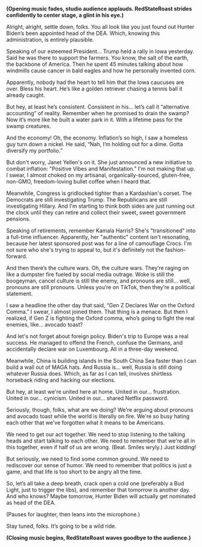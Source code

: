 **(Opening music fades, studio audience applauds. RedStateRoast strides confidently to center stage, a glint in his eye.)**

Alright, alright, settle down, folks. You all look like you just found out Hunter Biden’s been appointed head of the DEA. Which, knowing this administration, is entirely plausible.

Speaking of our esteemed President… Trump held a rally in Iowa yesterday. Said he was there to support the farmers. You know, the salt of the earth, the backbone of America. Then he spent 45 minutes talking about how windmills cause cancer in bald eagles and how he personally invented corn.

Apparently, nobody had the heart to tell him that the Iowa caucuses are over. Bless his heart. He’s like a golden retriever chasing a tennis ball it already caught.

But hey, at least he’s consistent. Consistent in his… let’s call it “alternative accounting” of reality. Remember when he promised to drain the swamp? Now it’s more like he built a water park in it. With a lifetime pass for the swamp creatures.

And the economy! Oh, the economy. Inflation’s so high, I saw a homeless guy turn down a nickel. He said, “Nah, I’m holding out for a dime. Gotta diversify my portfolio.”

But don't worry, Janet Yellen's on it. She just announced a new initiative to combat inflation: "Positive Vibes and Manifestation." I'm not making that up. I swear, I almost choked on my artisanal, organically-sourced, gluten-free, non-GMO, freedom-loving bullet coffee when I heard that.

Meanwhile, Congress is gridlocked tighter than a Kardashian's corset. The Democrats are still investigating Trump. The Republicans are still investigating Hillary. And I'm starting to think both sides are just running out the clock until they can retire and collect their sweet, sweet government pensions.

Speaking of retirements, remember Kamala Harris? She's "transitioned" into a full-time influencer. Apparently, her "authentic" content isn't resonating, because her latest sponsored post was for a line of camouflage Crocs. I'm not sure who she's trying to appeal to, but it's definitely not the fashion-forward.

And then there’s the culture wars. Oh, the culture wars. They’re raging on like a dumpster fire fueled by social media outrage. Woke is still the boogeyman, cancel culture is still the enemy, and pronouns are still… well, pronouns are still pronouns. Unless you’re on TikTok, then they’re a political statement.

I saw a headline the other day that said, “Gen Z Declares War on the Oxford Comma.” I swear, I almost joined them. That thing is a menace. But then I realized, if Gen Z is fighting the Oxford comma, who’s going to fight the real enemies, like… avocado toast?

And let's not forget about foreign policy. Biden's trip to Europe was a real success. He managed to offend the French, confuse the Germans, and accidentally declare war on Luxembourg. All in a three-day weekend.

Meanwhile, China is building islands in the South China Sea faster than I can build a wall out of MAGA hats. And Russia is… well, Russia is still doing whatever Russia does. Which, as far as I can tell, involves shirtless horseback riding and hacking our elections.

But hey, at least we're united here at home. United in our… frustration. United in our… cynicism. United in our… shared Netflix password.

Seriously, though, folks, what are we doing? We're arguing about pronouns and avocado toast while the world is literally on fire. We're so busy hating each other that we've forgotten what it means to be Americans.

We need to get our act together. We need to stop listening to the talking heads and start talking to each other. We need to remember that we're all in this together, even if half of us are wrong. (Beat. Smiles wryly.) Just kidding!

But seriously, we need to find some common ground. We need to rediscover our sense of humor. We need to remember that politics is just a game, and that life is too short to be angry all the time.

So, let’s all take a deep breath, crack open a cold one (preferably a Bud Light, just to trigger the libs), and remember that tomorrow is another day. And who knows? Maybe tomorrow, Hunter Biden will actually get nominated as head of the DEA.

(Pauses for laughter, then leans into the microphone.)

Stay tuned, folks. It’s going to be a wild ride.

**(Closing music begins, RedStateRoast waves goodbye to the audience.)**